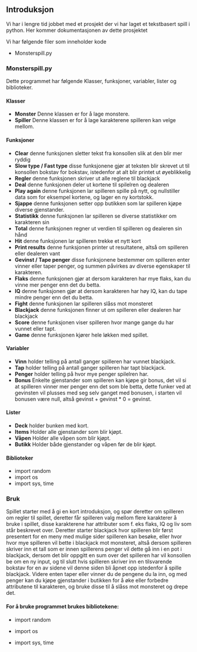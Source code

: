 ## Introduksjon
Vi har i lengre tid jobbet med et prosjekt der vi har laget et tekstbasert spill i python. Her kommer dokumentasjonen av dette prosjektet

Vi har følgende filer som inneholder kode
* Monsterspill.py

### Monsterspill.py
Dette programmet har følgende Klasser, funksjoner, variabler, lister og biblioteker.

#### Klasser
  * **Monster** Denne klassen er for å lage monstere.
  * **Spiller** Denne klassen er for å lage karakterene spilleren kan velge mellom.

#### Funksjoner
  * **Clear** denne funksjonen sletter tekst fra konsollen slik at den blir mer ryddig
  * **Slow type / Fast type** disse funksjonene gjør at teksten blir skrevet ut til konsollen bokstav for bokstav, istedenfor at alt blir printet ut øyeblikkelig
  * **Regler** denne funksjonen skriver ut alle reglene til blackjack
  * **Deal** denne funksjonen deler ut kortene til spilelren og dealeren
  * **Play again** denne funksjonen lar spilleren spille på nytt, og nullstiller data som for eksempel kortene, og lager en ny kortstokk.
  * **Sjappe** denne funksjonen setter opp butikken som lar spilleren kjøpe diverse gjenstander.
  * **Statistikk** denne funksjonen lar spilleren se diverse statistikker om karakteren sin
  * **Total** denne funksjonen regner ut verdien til spilleren og dealeren sin hånd
  * **Hit** denne funksjonen lar spilleren trekke et nytt kort
  * **Print results** denne funksjonen printer ut resultatene, altså om spilleren eller dealeren vant
  * **Gevinst / Tape penger** disse funksjonene bestemmer om spilleren enter vinner eller taper penger, og summen påvirkes av diverse egenskaper til karakteren.
  * **Flaks** denne funksjonen gjør at dersom karakteren har mye flaks, kan du vinne mer penger enn det du betta.
  * **IQ** denne funksjonen gjør at dersom karakteren har høy IQ, kan du tape mindre penger enn det du betta.
  * **Fight** denne funksjonen lar spilleren slåss mot monsteret
  * **Blackjack** denne funksjonen finner ut om spilleren eller dealeren har blackjack
  * **Score** denne funksjonen viser spilleren hvor mange gange du har vunnet eller tapt.
  * **Game** denne funksjonen kjører hele løkken med spillet.

#### Variabler
  * **Vinn** holder telling på antall ganger spilleren har vunnet blackjack.
  * **Tap** holder telling på antall ganger spilleren har tapt blackjack.
  * **Penger** holder telling på hvor mye penger spilelren har.
  * **Bonus** Enkelte gjenstander som spilleren kan kjøpe gir bonus, det vil si at spilleren vinner mer penger enn det som ble betta, dette funker ved at gevinsten vil plusses med seg selv ganget med bonusen, i starten vil bonusen være null, altså gevinst + gevinst * 0 = gevinst.

#### Lister
  * **Deck** holder bunken med kort.
  * **Items** Holder alle gjenstander som blir kjøpt.
  * **Våpen** Holder alle våpen som blir kjøpt.
  * **Butikk** Holder både gjenstander og våpen før de blir kjøpt.

#### Biblioteker
* import random
* import os
* import sys, time

### Bruk
Spillet starter med å gi en kort introduksjon, og spør deretter om spilleren om regler til spillet, deretter får spilleren valg mellom flere karakterer å bruke i spillet, disse karakterene har attributer som f. eks flaks, IQ og liv som står beskrevet over. Deretter starter blackjack hvor spilleren blir først presentert for en meny med mulige sider spilleren kan besøke, eller hvor hvor mye spilleren vil bette i blackjack mot monsteret, altså dersom spilleren skriver inn et tall som er innen spillerens penger vil dette gå inn i en pot i blackjack, dersom det blir oppgitt en sum over det spilleren har vil konsollen be om en ny input, og til slutt hvis spilleren skriver inn en tilsvarende bokstav for en av sidene vil denne siden bli åpnet opp istedenfor å spille blackjack. Videre enten taper eller vinner du de pengene du la inn, og med penger kan du kjøpe gjenstander i butikken for å øke eller forbedre attributene til karakteren, og bruke disse til å slåss mot monsteret og drepe det. 

#### For å bruke programmet brukes bibliotekene:
* import random

* import os

* import sys, time


